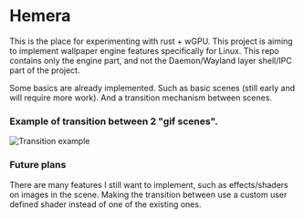 # Hemera

This is the place for experimenting with rust + wGPU. This project is aiming to implement wallpaper engine features specifically for Linux. This repo contains only the engine part, and not the Daemon/Wayland layer shell/IPC part of the project. 


Some basics are already implemented. Such as basic scenes (still early and will require more work). And a transition mechanism between scenes. 



### Example of transition between 2 "gif scenes".
![Transition example](files/hemera_mk6YUsg03O.gif)


### Future plans

There are many features I still want to implement, such as effects/shaders on images in the scene. Making the transition between use a custom user defined shader instead of one of the existing ones.